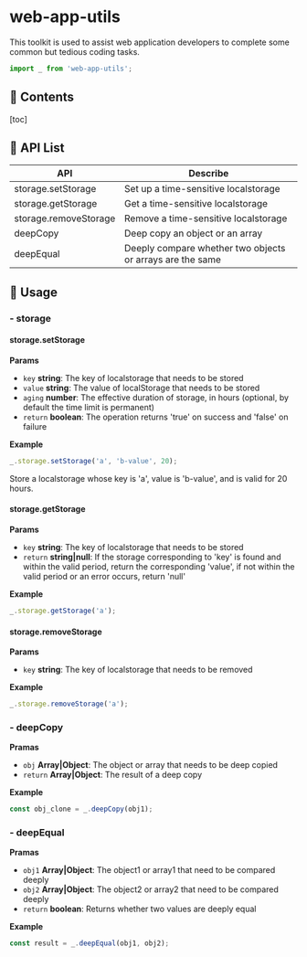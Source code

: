 # web-app-utils

This toolkit is used to assist web application developers to complete some common but tedious coding tasks.

```javascript
import _ from 'web-app-utils';
```

## 📖 Contents

[toc]

## 🧾 API List

| API                   | Describe                                                  |
| --------------------- | --------------------------------------------------------- |
| storage.setStorage    | Set up a time-sensitive localstorage                      |
| storage.getStorage    | Get a time-sensitive localstorage                         |
| storage.removeStorage | Remove a time-sensitive localstorage                      |
| deepCopy              | Deep copy an object or an array                           |
| deepEqual             | Deeply compare whether two objects or arrays are the same |

## 🔧 Usage

### - storage

#### storage.setStorage

**Params**

- `key` **string**: The key of localstorage that needs to be stored
- `value` **string**: The value of localStorage that needs to be stored
- `aging` **number**: The effective duration of storage, in hours (optional, by default the time limit is permanent)
- `return` **boolean**: The operation returns 'true' on success and 'false' on failure

**Example**

```javascript
_.storage.setStorage('a', 'b-value', 20);
```

Store a localstorage whose key is 'a', value is 'b-value', and is valid for 20 hours.

#### storage.getStorage

**Params**

- `key` **string**: The key of localstorage that needs to be stored
- `return` **string|null**: If the storage corresponding to 'key' is found and within the valid period, return the corresponding 'value', if not within the valid period or an error occurs, return 'null'

**Example**

```javascript
_.storage.getStorage('a');
```

#### storage.removeStorage

**Params**

- `key` **string**: The key of localstorage that needs to be removed

**Example**

```javascript
_.storage.removeStorage('a');
```

### - deepCopy

**Pramas**

- `obj` **Array|Object**: The object or array that needs to be deep copied
- `return` **Array|Object**: The result of a deep copy

**Example**

```javascript
const obj_clone = _.deepCopy(obj1);
```

### - deepEqual

**Pramas**

- `obj1` **Array|Object**: The object1 or array1 that need to be compared deeply
- `obj2` **Array|Object**: The object2 or array2 that need to be compared deeply
- `return` **boolean**: Returns whether two values are deeply equal

**Example**

```javascript
const result = _.deepEqual(obj1, obj2);
```

